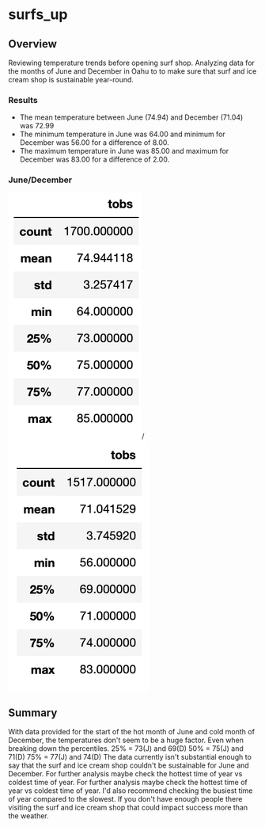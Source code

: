 # surfs_up

## Overview
Reviewing temperature trends before opening surf shop.
Analyzing data for the months of June and December in Oahu to to make
sure that surf and ice cream shop is sustainable year-round.

### Results
* The mean temperature between June (74.94) and December (71.04) was 72.99
* The minimum temperature in June was 64.00 and minimum for December was 56.00 for a difference of 8.00.
* The maximum temperature in June was 85.00 and maximum for December was 83.00 for a difference of 2.00.
### June/December
![June Temps](https://github.com/Acromic/surfs_up/blob/main/Resources/June%20Temperatures.png)/![June Temps](https://github.com/Acromic/surfs_up/blob/main/Resources/December%20Temperatures.png)


## Summary
With data provided for the start of the hot month of June and cold month of December, the temperatures
don't seem to be a huge factor. Even when breaking down the percentiles. 
25% = 73(J) and 69(D)
50% = 75(J) and 71(D)
75% = 77(J) and 74(D)
The data currently isn't substantial enough to say that the surf and ice cream shop couldn't be sustainable
for June and December. For further analysis maybe check the hottest time of year vs coldest time of year.
For further analysis maybe check the hottest time of year vs coldest time of year.
I'd also recommend checking the busiest time of year compared to the slowest. If you don't have enough
people there visiting the surf and ice cream shop that could impact success more than the weather.
